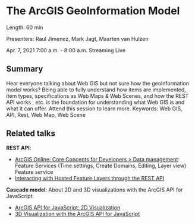# The ArcGIS GeoInformation Model

Length: 60 min

Presenters: Raul Jimenez, Mark Jagt, Maarten van Hulzen

Apr. 7, 2021 7:00 a.m. - 8:00 a.m. Streaming Live

## Summary

Hear everyone talking about Web GIS but not sure how the geoinformation model works? Being able to fully understand how items are implemented, item types, specifications as Web Maps & Web Scenes, and how the REST API works , etc. is the foundation for understanding what Web GIS is and what it can offer. Attend this session to learn more. Keywords: Web GIS, API, Rest, Web Map, Web Scene

## Related talks

**REST API**:

* [ArcGIS Online: Core Concepts for Developers > Data management](https://youtu.be/fOZQvCcO4c0?t=1786): Feature Services (Time settings, Create Domains, Editing, Layer view) Feature service
* [Interacting with Hosted Feature Layers through the REST API](https://www.youtube.com/watch?v=uJvZ8MJA0t4&t=309s)

**Cascade model**: About 2D and 3D visualizations with the ArcGIS API for JavaScript:

* [ArcGIS API for JavaScript: 2D Visualization](https://www.youtube.com/watch?v=IJMhAXil9i4)
* [3D Visualization with the ArcGIS API for JavaScript](https://www.youtube.com/watch?v=41TCvZWiFl0)
